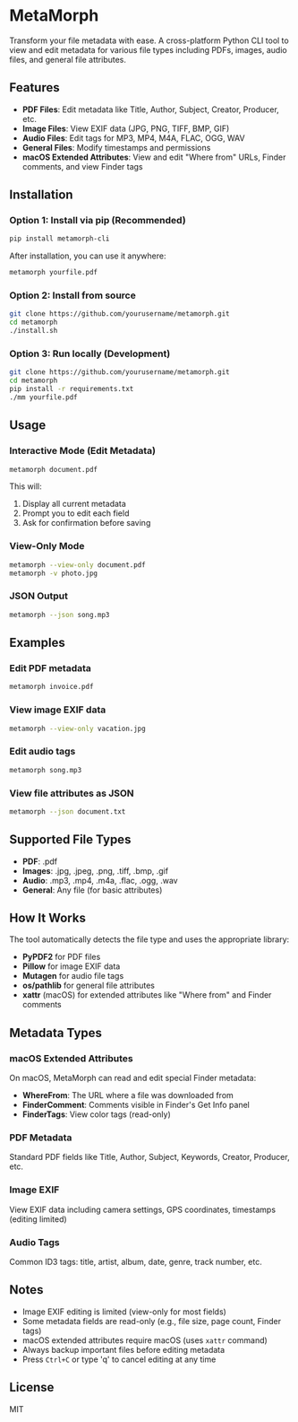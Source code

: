 # MetaMorph

Transform your file metadata with ease. A cross-platform Python CLI tool to view and edit metadata for various file types including PDFs, images, audio files, and general file attributes.

## Features

- **PDF Files**: Edit metadata like Title, Author, Subject, Creator, Producer, etc.
- **Image Files**: View EXIF data (JPG, PNG, TIFF, BMP, GIF)
- **Audio Files**: Edit tags for MP3, MP4, M4A, FLAC, OGG, WAV
- **General Files**: Modify timestamps and permissions
- **macOS Extended Attributes**: View and edit "Where from" URLs, Finder comments, and view Finder tags

## Installation

### Option 1: Install via pip (Recommended)

```bash
pip install metamorph-cli
```

After installation, you can use it anywhere:
```bash
metamorph yourfile.pdf
```

### Option 2: Install from source

```bash
git clone https://github.com/yourusername/metamorph.git
cd metamorph
./install.sh
```

### Option 3: Run locally (Development)

```bash
git clone https://github.com/yourusername/metamorph.git
cd metamorph
pip install -r requirements.txt
./mm yourfile.pdf
```

## Usage

### Interactive Mode (Edit Metadata)

```bash
metamorph document.pdf
```

This will:
1. Display all current metadata
2. Prompt you to edit each field
3. Ask for confirmation before saving

### View-Only Mode

```bash
metamorph --view-only document.pdf
metamorph -v photo.jpg
```

### JSON Output

```bash
metamorph --json song.mp3
```

## Examples

### Edit PDF metadata
```bash
metamorph invoice.pdf
```

### View image EXIF data
```bash
metamorph --view-only vacation.jpg
```

### Edit audio tags
```bash
metamorph song.mp3
```

### View file attributes as JSON
```bash
metamorph --json document.txt
```

## Supported File Types

- **PDF**: .pdf
- **Images**: .jpg, .jpeg, .png, .tiff, .bmp, .gif
- **Audio**: .mp3, .mp4, .m4a, .flac, .ogg, .wav
- **General**: Any file (for basic attributes)

## How It Works

The tool automatically detects the file type and uses the appropriate library:
- **PyPDF2** for PDF files
- **Pillow** for image EXIF data
- **Mutagen** for audio file tags
- **os/pathlib** for general file attributes
- **xattr** (macOS) for extended attributes like "Where from" and Finder comments

## Metadata Types

### macOS Extended Attributes
On macOS, MetaMorph can read and edit special Finder metadata:
- **WhereFrom**: The URL where a file was downloaded from
- **FinderComment**: Comments visible in Finder's Get Info panel
- **FinderTags**: View color tags (read-only)

### PDF Metadata
Standard PDF fields like Title, Author, Subject, Keywords, Creator, Producer, etc.

### Image EXIF
View EXIF data including camera settings, GPS coordinates, timestamps (editing limited)

### Audio Tags
Common ID3 tags: title, artist, album, date, genre, track number, etc.

## Notes

- Image EXIF editing is limited (view-only for most fields)
- Some metadata fields are read-only (e.g., file size, page count, Finder tags)
- macOS extended attributes require macOS (uses `xattr` command)
- Always backup important files before editing metadata
- Press `Ctrl+C` or type 'q' to cancel editing at any time

## License

MIT

